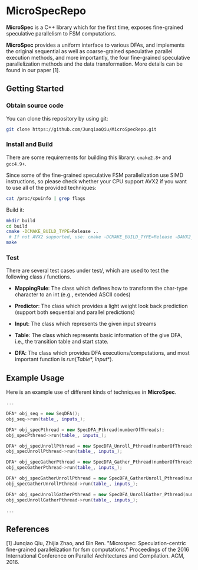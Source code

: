 # MicroSpecRepo

**MicroSpec** is a C++ library which for the first time, exposes fine-grained speculative parallelism to FSM computations. 

**MicroSpec** provides a uniform interface to various DFAs, and implements the original sequential as well as coarse-grained speculative parallel execution methods, and more importantly, the four fine-grained speculative parallelization methods and the data transformation. More details can be found in our paper [1]. 

## Getting Started

### Obtain source code

You can clone this repository by using git:

```sh
git clone https://github.com/JunqiaoQiu/MicroSpecRepo.git
```

### Install and Build

There are some requirements for building this library: `cmake2.8+` and `gcc4.9+`. 

Since some of the fine-grained speculative FSM parallelization use SIMD instructions, so please check whether your CPU support AVX2 if you want to use all of the provided techniques:
```sh
cat /proc/cpuinfo | grep flags
```

Build it:

```sh
mkdir build
cd build
cmake -DCMAKE_BUILD_TYPE=Release .. 
 # If not AVX2 supported, use: cmake -DCMAKE_BUILD_TYPE=Release -DAVX2_SUPPORT:BOOL=OFF  ..
make 
```
### Test

There are several test cases under test/, which are used to test the following class / functions.

- **MappingRule**: The class which defines how to transform the char-type character to an int (e.g., extended ASCII codes)

- **Predictor**: The class which provides a light weight look back prediction (support both sequential and parallel predictions)

- **Input**: The class which represents the given input streams

- **Table**: The class which represents basic information of the give DFA, i.e., the transition table and start state.

- **DFA**: The class which provides DFA executions/computations, and most important function is *run*(*Table*\*, *Input*\*). 

## Example Usage
Here is an example use of different kinds of techniques in **MicroSpec**. 

```cpp
...

DFA* obj_seq = new SeqDFA();
obj_seq->run(table_, inputs_);

DFA* obj_specPthread = new SpecDFA_Pthread(numberOfThreads);
obj_specPthread->run(table_, inputs_);

DFA* obj_specUnrollPthread = new SpecDFA_Unroll_Pthread(numberOfThreads);
obj_specUnrollPthread->run(table_, inputs_);

DFA* obj_specGatherPthread = new SpecDFA_Gather_Pthread(numberOfThreads);
obj_specGatherPthread->run(table_, inputs_);

DFA* obj_specGatherUnrollPthread = new SpecDFA_GatherUnroll_Pthread(numberOfThreads);
obj_specGatherUnrollPthread->run(table_, inputs_);

DFA* obj_specUnrollGatherPthread = new SpecDFA_UnrollGather_Pthread(numberOfThreads);
obj_specUnrollGatherPthread->run(table_, inputs_);

...

```

## References
[1] Junqiao Qiu, Zhijia Zhao, and Bin Ren. "Microspec: Speculation-centric fine-grained parallelization for fsm computations." Proceedings of the 2016 International Conference on Parallel Architectures and Compilation. ACM, 2016.

